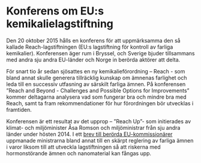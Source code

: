 # Konferens om EU:s kemikalielagstiftning

Den 20 oktober 2015 hålls en konferens för att uppmärksamma den så kallade Reach\-lagstiftningen (EU:s lagstiftning för kontroll av farliga kemikalier). Konferensen äger rum i Bryssel, och Sverige bjuder tillsammans med andra sju andra EU\-länder och Norge in berörda aktörer att delta.


För snart tio år sedan sjösattes en ny kemikalieförordning – Reach \- som bland annat skulle generera tillräcklig kunskap om ämnenas farlighet och leda till en successiv utfasning av särskilt farliga ämnen. På konferensen ”Reach and Beyond \- Challenges and Possible Options for Improvements” kommer deltagarna analysera vad som fungerar bra och mindre bra med Reach, samt ta fram rekommendationer för hur förordningen bör utvecklas i framtiden.

Konferensen är ett resultat av det upprop – ”Reach Up”\- som initierades av klimat\- och miljöminister Åsa Romson och miljöministrar från sju andra länder under hösten 2014\. I ett [brev till berörda EU\-kommissionärer](/pressmeddelanden/2014/10/eu-maste-agera-om-hormonstorande-amnen/ "EU måste agera om hormonstörande ämnen ") uppmanade ministrarna bland annat till en skärpt reglering av farliga ämnen i varor liksom till att utveckla lagstiftningen så att riskerna med hormonstörande ämnen och nanomaterial kan fångas upp.

